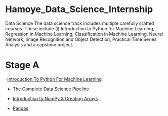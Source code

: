 # Hamoye_Data_Science_Internship


Data Science
The data science track includes multiple carefully crafted courses. These include (i)
Introduction to Python for Machine Learning, Regression in Machine Learning,
Classification in Machine Learning, Neural Network, Image Recognition and Object
Detection, Practical Time Series Analysis and a capstone project.

# Stage A
-[Introduction To Python For Machine Learning](https://github.com/yaswanthteja/HDSC-Introduction-to-Python-for-machine-learning)
- [The Complete Data Science Pipeline](https://github.com/yaswanthteja/Hamoye_Data_Science_Internship/blob/main/Introduction/Getting%20Started%20With%20Python%20%26%20Data%20Analysis.md)

- [Introduction to NumPy & Creating Arrays](https://github.com/yaswanthteja/Hamoye_Data_Science_Internship/blob/main/Introduction/NumPy%20Array%20and%20Vectorization.md)

- [Pandas](https://github.com/yaswanthteja/Hamoye_Data_Science_Internship/blob/main/Introduction/Pandas%20.md)


